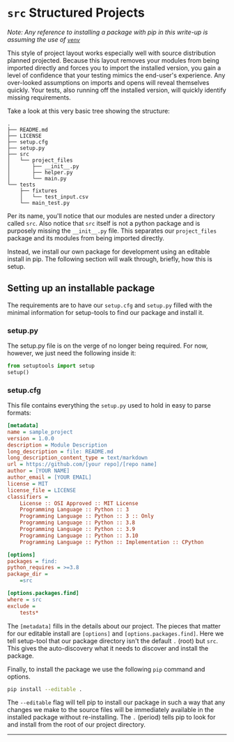 # `src` Structured Projects

*Note: Any reference to installing a package with pip in this write-up is assuming the use of [`venv`](https://docs.python.org/3.8/library/venv.html)*

This style of project layout works especially well with source distribution planned projected. Because this layout removes your modules from being imported directly and forces you to import the installed version, you gain a level of confidence that your testing mimics the end-user's experience. Any over-looked assumptions on imports and opens will reveal themselves quickly. Your tests, also running off the installed version, will quickly identify missing requirements.

Take a look at this very basic tree showing the structure:

```
.
├── README.md
├── LICENSE
├── setup.cfg
├── setup.py
├── src
│   └── project_files
│       ├── __init__.py
│       ├── helper.py
│       └── main.py
└── tests
    ├── fixtures
    │   └── test_input.csv
    └── main_test.py
```

Per its name, you'll notice that our modules are nested under a directory called `src`.  Also notice that `src` itself is not a python package and is purposely missing the `__init__.py` file. This separates our `project_files` package and its modules from being imported directly.

Instead, we install our own package for development using an editable install in pip. The following section will walk through, briefly, how this is setup.

## Setting up an installable package

The requirements are to have our `setup.cfg` and `setup.py` filled with the minimal information for setup-tools to find our package and install it.

### setup.py

The setup.py file is on the verge of no longer being required. For now, however, we just need the following inside it:

```py
from setuptools import setup
setup()
```

### setup.cfg

This file contains everything the `setup.py` used to hold in easy to parse formats:

```ini
[metadata]
name = sample_project
version = 1.0.0
description = Module Description
long_description = file: README.md
long_description_content_type = text/markdown
url = https://github.com/[your repo]/[repo name]
author = [YOUR NAME]
author_email = [YOUR EMAIL]
license = MIT
license_file = LICENSE
classifiers =
    License :: OSI Approved :: MIT License
    Programming Language :: Python :: 3
    Programming Language :: Python :: 3 :: Only
    Programming Language :: Python :: 3.8
    Programming Language :: Python :: 3.9
    Programming Language :: Python :: 3.10
    Programming Language :: Python :: Implementation :: CPython

[options]
packages = find:
python_requires = >=3.8
package_dir =
    =src

[options.packages.find]
where = src
exclude =
    tests*
```

The `[metadata]` fills in the details about our project. The pieces that matter for our editable install are `[options]` and `[options.packages.find]`. Here we tell setup-tool that our package directory isn't the default `.` (root) but `src`. This gives the auto-discovery what it needs to discover and install the package.

Finally, to install the package we use the following `pip` command and options.

```bash
pip install --editable .
```

The `--editable` flag will tell pip to install our package in such a way that any changes we make to the source files will be immediately available in the installed package without re-installing. The `.` (period) tells pip to look for and install from the root of our project directory.

---
